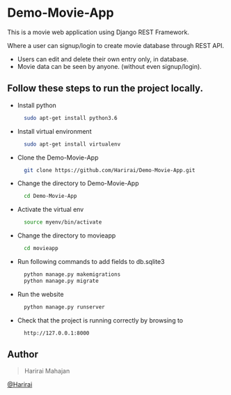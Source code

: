 # Demo-Movie-App
This is a movie web application using Django REST Framework.

Where a user can signup/login to create movie database through REST API. 
- Users can edit and delete their own entry only, in database.
- Movie data can be seen by anyone. (without even signup/login).

## Follow these steps to run the project locally.

- Install python
    ```bash
      sudo apt-get install python3.6
    ```
- Install virtual environment
    ```bash
      sudo apt-get install virtualenv
    ```
- Clone the Demo-Movie-App
    ```bash
      git clone https://github.com/Harirai/Demo-Movie-App.git
    ```
- Change the directory to Demo-Movie-App
    ```bash
      cd Demo-Movie-App
    ```
- Activate the virtual env
    ```bash
      source myenv/bin/activate
    ```
- Change the directory to movieapp
    ```bash
      cd movieapp
    ```
- Run following commands to add fields to db.sqlite3
    ```bash
      python manage.py makemigrations
      python manage.py migrate
    ```
- Run the website 
    ```bash
      python manage.py runserver
    ```  
- Check that the project is running correctly by browsing to
    ```
      http://127.0.0.1:8000
    ```
 

<h2>Author</h2>
<blockquote>
  Harirai Mahajan<br>
</blockquote>
<a href='https://github.com/Harirai'> @Harirai </a>



 
